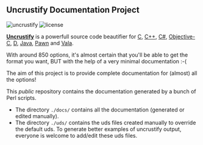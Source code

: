 ## Uncrustify Documentation Project
![uncrustify](https://img.shields.io/badge/Uncrustify-0.78.1-green)
![license](https://img.shields.io/badge/Licence-CC--by--nc--sa-green)

**[Uncrustify](https://github.com/uncrustify/)** is a powerfull source code beautifier for 
[C](https://www.open-std.org/jtc1/sc22/wg14/), 
[C++](https://isocpp.org/), 
[C#](https://learn.microsoft.com/en-us/dotnet/csharp/), 
[Objective-C](https://developer.apple.com/library/archive/documentation/Cocoa/Conceptual/ProgrammingWithObjectiveC/Introduction/Introduction.html),
[D](https://dlang.org/), 
[Java](https://dev.java/), 
[Pawn](https://www.compuphase.com/pawn/pawn.htm) and
[Vala](https://vala.dev/).

With around 850 options, it's almost certain that you'll be able to get the format you want, 
BUT with the help of a very minimal documentation :-(

The aim of this project is to provide complete documentation for (almost) all the options!

This _public_ repository contains the documentation generated by a bunch of Perl scripts.
- The directory ```./docs/``` contains all the documentation (generated or edited manually).
- The directory ```./uds/``` contains the uds files created manually to override the default uds.
  To generate better examples of uncrustify output, everyone is welcome to add/edit these uds files.
